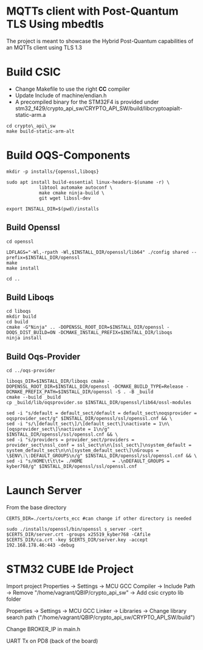 # MQTTs client with Post-Quantum TLS Using mbedtls
The project is meant to showcase the Hybrid Post-Quantum capabilities of an MQTTs client using TLS 1.3


# Build CSIC

- Change Makefile to use the right **CC** compiler
- Update Include of machine/endian.h
- A precompiled binary for the STM32F4 is provided under stm32_f429/crypto_api_sw/CRYPTO_API_SW/build/libcryptoapialt-static-arm.a

```
cd crypto\_api\_sw
make build-static-arm-alt
```

# Build OQS-Components

```
mkdir -p installs/{openssl,liboqs}

sudo apt install build-essential linux-headers-$(uname -r) \
            libtool automake autoconf \
            make cmake ninja-build \
            git wget libssl-dev

export INSTALL_DIR=$(pwd)/installs
```
## Build Openssl

```
cd openssl

LDFLAGS="-Wl,-rpath -Wl,$INSTALL_DIR/openssl/lib64" ./config shared --prefix=$INSTALL_DIR/openssl
make 
make install

cd ..

```

## Build Liboqs

```
cd liboqs
mkdir build 
cd build
cmake -G"Ninja" .. -DOPENSSL_ROOT_DIR=$INSTALL_DIR/openssl -DOQS_DIST_BUILD=ON -DCMAKE_INSTALL_PREFIX=$INSTALL_DIR/liboqs
ninja install
```

## Build Oqs-Provider

```
cd ../oqs-provider

liboqs_DIR=$INSTALL_DIR/liboqs cmake -DOPENSSL_ROOT_DIR=$INSTALL_DIR/openssl -DCMAKE_BUILD_TYPE=Release -DCMAKE_PREFIX_PATH=$INSTALL_DIR/openssl -S . -B _build
cmake --build _build
cp _build/lib/oqsprovider.so $INSTALL_DIR/openssl/lib64/ossl-modules

sed -i "s/default = default_sect/default = default_sect\noqsprovider = oqsprovider_sect/g" $INSTALL_DIR/openssl/ssl/openssl.cnf && \
sed -i "s/\[default_sect\]/\[default_sect\]\nactivate = 1\n\[oqsprovider_sect\]\nactivate = 1\n/g" $INSTALL_DIR/openssl/ssl/openssl.cnf && \
sed -i "s/providers = provider_sect/providers = provider_sect\nssl_conf = ssl_sect\n\n\[ssl_sect\]\nsystem_default = system_default_sect\n\n\[system_default_sect\]\nGroups = \$ENV\:\:DEFAULT_GROUPS\n/g" $INSTALL_DIR/openssl/ssl/openssl.cnf && \
sed -i "s/HOME\t\t\t= ./HOME           = .\nDEFAULT_GROUPS = kyber768/g" $INSTALL_DIR/openssl/ssl/openssl.cnf
```

# Launch Server

From the base directory
```
CERTS_DIR=./certs/certs_ecc #can change if other directory is needed

sudo ./installs/openssl/bin/openssl s_server -cert $CERTS_DIR/server.crt -groups x25519_kyber768 -CAfile $CERTS_DIR/ca.crt -key $CERTS_DIR/server.key -accept 192.168.178.46:443 -debug

```


# STM32 CUBE Ide Project

Import project
Properties -> Settings -> MCU GCC Compiler -> Include Path -> Remove "/home/vagrant/QBIP/crypto_api_sw" -> Add csic crypto lib folder


Properties -> Settings -> MCU GCC Linker -> Libraries -> Change library search path ("/home/vagrant/QBIP/crypto_api_sw/CRYPTO_API_SW/build")

Change BROKER_IP in main.h

UART Tx on PD8 (back of the board)

